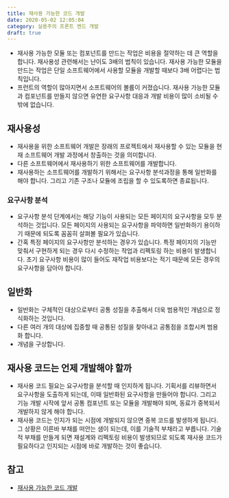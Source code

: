 ```yaml
---
title: 재사용 가능한 코드 개발
date: 2020-05-02 12:05:04
category: 실용주의 프론트 엔드 개발
draft: true
---
```


- 재사용 가능한 모듈 또는 컴포넌트를 만드는 작업은 비용을 절약하는 데 큰 역할을 합니다. 재사용성 관련해서는 난이도 3배의 법칙이 있습니다. 재사용 가능한 모듈을 만드는 작업은 단일 소프트웨어에서 사용할 모듈을 개발할 때보다 3배 어렵다는 법칙입니다.
- 프런트의 역할이 많아지면서 소프트웨어의 볼륨이 커졌습니다. 재사용 가능한 모듈과 컴포넌트를 만들지 않으면 유연한 요구사항 대응과 개발 비용이 많이 소비될 수 밖에 없습니다.

## 재사용성

- 재사용을 위한 소프트웨어 개발은 장래의 프로젝트에서 재사용할 수 있는 모듈을 현재 소프트웨어 개발 과정에서 창출하는 것을 의미합니다.
- 다른 소프트웨어에서 재사용하기 위한 소프트웨어를 개발합니다.
- 재사용하는 소프트웨어를 개발하기 위해서는 요구사항 분석과정을 통해 일반화를 해야 합니다. 그리고 기존 구조나 모듈에 조립을 할 수 있도록하면 종료됩니다.

### 요구사항 분석

- 요구사항 분석 단계에서는 해당 기능이 사용되는 모든 페이지의 요구사항을 모두 분석하는 것입니다. 모든 페이지의 사용되는 요구사항을 파악하면 일반화하기 용이하기 때문에 되도록 꼼꼼히 살펴볼 필요가 있습니다.
- 간혹 특정 페이지의 요구사항만 분석하는 경우가 있습니다. 특정 페이지의 기능만 맞춰서 구현하게 되는 경우 다시 수정하는 작업과 리펙토링 하는 비용이 발생합니다. 초기 요구사항 비용이 많이 들어도 재작업 비용보다는 적기 때문에 모든 경우의 요구사항을 담아야 합니다.

## 일반화

- 일반화는 구체적인 대상으로부터 공통 성질을 추출해서 더욱 범용적인 개념으로 정식화하는 것입니다.
- 다른 여러 개의 대상에 집중할 때 공통된 성질을 찾아내고 공통점을 조합시켜 범용화 합니다.
- 개념을 구상합니다.

## 재사용 코드는 언제 개발해야 할까

- 재사용 코드 필요는 요구사항을 분석할 때 인지하게 됩니다. 기획서를 리뷰하면서 요구사항을 도출하게 되는데, 이때 일반화된 요구사항을 만들어야 합니다. 그리고 기능 개발 시작에 앞서 공통 컴포넌트 또는 모듈을 개발해야 되며, 동료가 중복되서 개발하지 않게 해야 합니다.
- 재사용 코드는 인지가 되는 시점에 개발되지 않으면 중복 코드를 발생하게 됩니다. 그 상황은 이른바 부채를 떠안는 샘이 되는데, 이를 기술적 부채라고 부릅니다. 기술적 부채를 만들게 되면 재설계와 리펙토링 비용이 발생되므로 되도록 재사용 코드가 필요하다고 인지되는 시점에 바로 개발하는 것이 좋습니다.

## 참고

- [재사용 가능한 코드 개발](https://peter-cho.gitbook.io/book/9/9_3)
